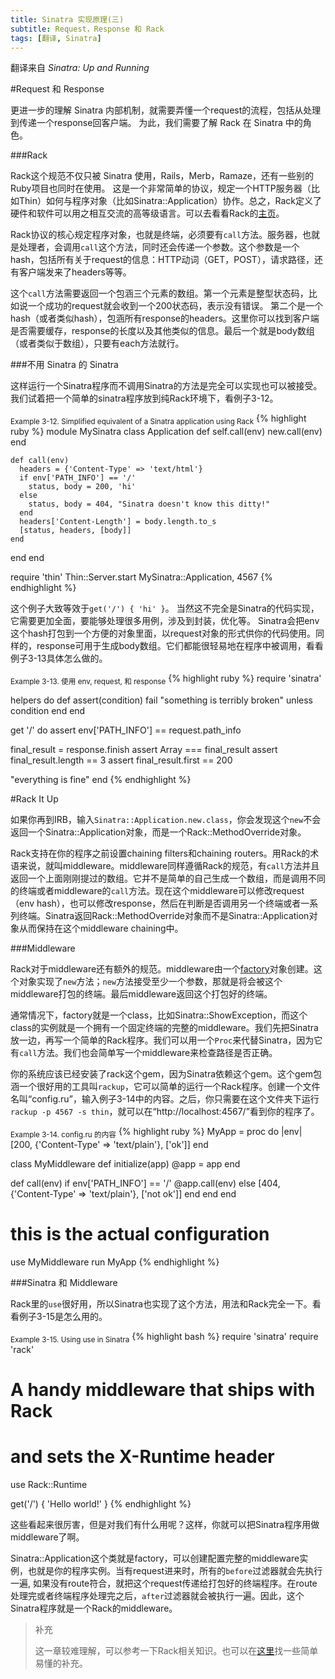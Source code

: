 ```yaml
---
title: Sinatra 实现原理(三)
subtitle: Request，Response 和 Rack
tags: [翻译, Sinatra]
---
```

翻译来自 *Sinatra: Up and Running*  

<!--more-->

#Request 和 Response

更进一步的理解 Sinatra 内部机制，就需要弄懂一个request的流程，包括从处理到传递一个response回客户端。 为此，我们需要了解 Rack 在 Sinatra 中的角色。

###Rack

Rack这个规范不仅只被 Sinatra 使用，Rails，Merb，Ramaze，还有一些别的Ruby项目也同时在使用。 这是一个非常简单的协议，规定一个HTTP服务器（比如Thin）如何与程序对象（比如Sinatra::Application）协作。总之，Rack定义了硬件和软件可以用之相互交流的高等级语言。可以去看看Rack的[主页](http://rack.rubyforge.org "Rack page")。

Rack协议的核心规定程序对象，也就是终端，必须要有`call`方法。服务器，也就是处理者，会调用`call`这个方法，同时还会传递一个参数。这个参数是一个hash，包括所有关于request的信息：HTTP动词（GET，POST），请求路径，还有客户端发来了headers等等。

这个`call`方法需要返回一个包涵三个元素的数组。第一个元素是整型状态码，比如说一个成功的request就会收到一个200状态码，表示没有错误。 第二个是一个hash（或者类似hash），包涵所有response的headers。这里你可以找到客户端是否需要缓存，response的长度以及其他类似的信息。最后一个就是body数组（或者类似于数组），只要有each方法就行。

###不用 Sinatra 的 Sinatra

这样运行一个Sinatra程序而不调用Sinatra的方法是完全可以实现也可以被接受。我们试着把一个简单的sinatra程序放到纯Rack环境下，看例子3-12。

<sub>Example 3-12. Simplified equivalent of a Sinatra application using Rack</sub>
{% highlight ruby %}
module MySinatra
  class Application
    def self.call(env)
      new.call(env)
    end

    def call(env)
      headers = {'Content-Type' => 'text/html'}
      if env['PATH_INFO'] == '/'
        status, body = 200, 'hi'
      else
        status, body = 404, "Sinatra doesn't know this ditty!"
      end
      headers['Content-Length'] = body.length.to_s
      [status, headers, [body]]
    end
  end
end

require 'thin'
Thin::Server.start MySinatra::Application, 4567
{% endhighlight %}

这个例子大致等效于`get('/') { 'hi' }`。 当然这不完全是Sinatra的代码实现，它需要更加全面，要能够处理很多用例，涉及到封装，优化等。 Sinatra会把env这个hash打包到一个方便的对象里面，以request对象的形式供你的代码使用。同样的，response可用于生成body数组。它们都能很轻易地在程序中被调用，看看例子3-13具体怎么做的。 

<sub>Example 3-13. 使用 env, request, 和 response</sub>
{% highlight ruby %}
require 'sinatra'

helpers do
  def assert(condition)
    fail "something is terribly broken" unless condition
  end
end

get '/' do
  assert env['PATH_INFO'] == request.path_info

  final_result = response.finish
  assert Array === final_result
  assert final_result.length == 3
  assert final_result.first == 200

  "everything is fine"
end
{% endhighlight %}

#Rack It Up

如果你再到IRB，输入`Sinatra::Application.new.class`，你会发现这个`new`不会返回一个Sinatra::Application对象，而是一个Rack::MethodOverride对象。 

Rack支持在你的程序之前设置chaining filters和chaining routers。用Rack的术语来说，就叫middleware。middleware同样遵循Rack的规范，有`call`方法并且返回一个上面刚刚提过的数组。它并不是简单的自己生成一个数组，而是调用不同的终端或者middleware的`call`方法。现在这个middleware可以修改request（env hash），也可以修改response，然后在判断是否调用另一个终端或者一系列终端。Sinatra返回Rack::MethodOverride对象而不是Sinatra::Application对象从而保持在这个middleware chaining中。

###Middleware

Rack对于middleware还有额外的规范。middleware由一个[factory](https://en.wikipedia.org/wiki/Factory_(object-oriented_programming) "wiki factory")对象创建。这个对象实现了`new`方法；`new`方法接受至少一个参数，那就是将会被这个middleware打包的终端。最后middleware返回这个打包好的终端。

通常情况下，factory就是一个class，比如Sinatra::ShowException，而这个class的实例就是一个拥有一个固定终端的完整的middleware。我们先把Sinatra放一边，再写一个简单的Rack程序。我们可以用一个`Proc`来代替Sinatra，因为它有`call`方法。我们也会简单写一个middleware来检查路径是否正确。

你的系统应该已经安装了rack这个gem，因为Sinatra依赖这个gem。这个gem包涵一个很好用的工具叫`rackup`，它可以简单的运行一个Rack程序。创建一个文件名叫“config.ru”，输入例子3-14中的内容。之后，你只需要在这个文件夹下运行`rackup -p 4567 -s thin`，就可以在“http://localhost:4567/”看到你的程序了。

<sub>Example 3-14. config.ru 的内容</sub>
{% highlight ruby %}
MyApp = proc do |env|
  [200, {'Content-Type' => 'text/plain'}, ['ok']]
end

class MyMiddleware
  def initialize(app)
    @app = app
  end

  def call(env)
    if env['PATH_INFO'] == '/'
      @app.call(env)
    else
      [404, {'Content-Type' => 'text/plain'}, ['not ok']]
    end
  end
end

# this is the actual configuration
use MyMiddleware
run MyApp
{% endhighlight %}

###Sinatra 和 Middleware

Rack里的`use`很好用，所以Sinatra也实现了这个方法，用法和Rack完全一下。看看例子3-15是怎么用的。

<sub>Example 3-15. Using use in Sinatra</sub>
{% highlight bash %}
require 'sinatra'
require 'rack'

# A handy middleware that ships with Rack
# and sets the X-Runtime header
use Rack::Runtime

get('/') { 'Hello world!' }
{% endhighlight %}

这些看起来很厉害，但是对我们有什么用呢？这样，你就可以把Sinatra程序用做middleware了啊。

Sinatra::Application这个类就是factory，可以创建配置完整的middleware实例，也就是你的程序实例。当有request进来时，所有的`before`过滤器就会先执行一遍, 如果没有route符合，就把这个request传递给打包好的终端程序。在route处理完或者终端程序处理完之后，`after`过滤器就会被执行一遍。因此，这个Sinatra程序就是一个Rack的middleware。

> 补充
> 
> 这一章较难理解，可以参考一下Rack相关知识。也可以在[这里](http://webapps-for-beginners.rubymonstas.org/rack.html "Webapps For Beginners")找一些简单易懂的补充。
